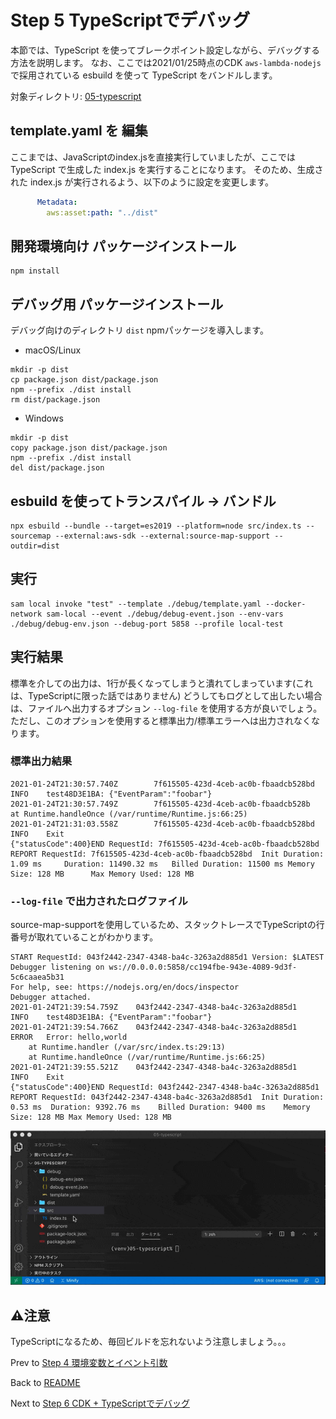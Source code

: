 # Step 5 TypeScriptでデバッグ

本節では、TypeScript を使ってブレークポイント設定しながら、デバッグする方法を説明します。
なお、ここでは2021/01/25時点のCDK `aws-lambda-nodejs` で採用されている esbuild を使って TypeScript をバンドルします。

対象ディレクトリ: [05-typescript](../src/05-typescript)

## template.yaml を 編集

ここまでは、JavaScriptのindex.jsを直接実行していましたが、ここでは TypeScript で生成した index.js を実行することになります。
そのため、生成された index.js が実行されるよう、以下のように設定を変更します。

```yaml
      Metadata:
        aws:asset:path: "../dist"
```

## 開発環境向け パッケージインストール

```
npm install
```

## デバッグ用 パッケージインストール

デバッグ向けのディレクトリ `dist` npmパッケージを導入します。

- macOS/Linux

```
mkdir -p dist
cp package.json dist/package.json
npm --prefix ./dist install
rm dist/package.json
```

- Windows

```
mkdir -p dist
copy package.json dist/package.json
npm --prefix ./dist install
del dist/package.json
```

## esbuild を使ってトランスパイル -> バンドル

```
npx esbuild --bundle --target=es2019 --platform=node src/index.ts --sourcemap --external:aws-sdk --external:source-map-support --outdir=dist
```

## 実行

```
sam local invoke "test" --template ./debug/template.yaml --docker-network sam-local --event ./debug/debug-event.json --env-vars ./debug/debug-env.json --debug-port 5858 --profile local-test
```

## 実行結果

標準を介しての出力は、1行が長くなってしまうと潰れてしまっています(これは、TypeScriptに限った話ではありません)
どうしてもログとして出したい場合は、ファイルへ出力するオプション `--log-file` を使用する方が良いでしょう。
ただし、このオプションを使用すると標準出力/標準エラーへは出力されなくなります。

### 標準出力結果

```
2021-01-24T21:30:57.740Z        7f615505-423d-4ceb-ac0b-fbaadcb528bd       INFO    test48D3E1BA: {"EventParam":"foobar"}
2021-01-24T21:30:57.749Z        7f615505-423d-4ceb-ac0b-fbaadcb528b    at Runtime.handleOnce (/var/runtime/Runtime.js:66:25)
2021-01-24T21:31:03.558Z        7f615505-423d-4ceb-ac0b-fbaadcb528bd       INFO    Exit
{"statusCode":400}END RequestId: 7f615505-423d-4ceb-ac0b-fbaadcb528bd
REPORT RequestId: 7f615505-423d-4ceb-ac0b-fbaadcb528bd  Init Duration: 1.09 ms     Duration: 11490.32 ms   Billed Duration: 11500 ms Memory Size: 128 MB      Max Memory Used: 128 MB
```

### `--log-file` で出力されたログファイル

source-map-supportを使用しているため、スタックトレースでTypeScriptの行番号が取れていることがわかります。

```
START RequestId: 043f2442-2347-4348-ba4c-3263a2d885d1 Version: $LATEST
Debugger listening on ws://0.0.0.0:5858/cc194fbe-943e-4089-9d3f-5c6caaea5b31
For help, see: https://nodejs.org/en/docs/inspector
Debugger attached.
2021-01-24T21:39:54.759Z	043f2442-2347-4348-ba4c-3263a2d885d1	INFO	test48D3E1BA: {"EventParam":"foobar"}
2021-01-24T21:39:54.766Z	043f2442-2347-4348-ba4c-3263a2d885d1	ERROR	Error: hello,world
    at Runtime.handler (/var/src/index.ts:29:13)
    at Runtime.handleOnce (/var/runtime/Runtime.js:66:25)
2021-01-24T21:39:55.521Z	043f2442-2347-4348-ba4c-3263a2d885d1	INFO	Exit
{"statusCode":400}END RequestId: 043f2442-2347-4348-ba4c-3263a2d885d1
REPORT RequestId: 043f2442-2347-4348-ba4c-3263a2d885d1	Init Duration: 0.53 ms	Duration: 9392.76 ms	Billed Duration: 9400 ms	Memory Size: 128 MB	Max Memory Used: 128 MB	
```

<img src="./media/05-typescript.gif" alt="TypeScript実行結果">

## ⚠️注意

TypeScriptになるため、毎回ビルドを忘れないよう注意しましょう。。。

Prev to [Step 4 環境変数とイベント引数](./04-env-event.md)

Back to [README](../README.md)

Next to [Step 6 CDK + TypeScriptでデバッグ](./06-cdk-typescript.md)
